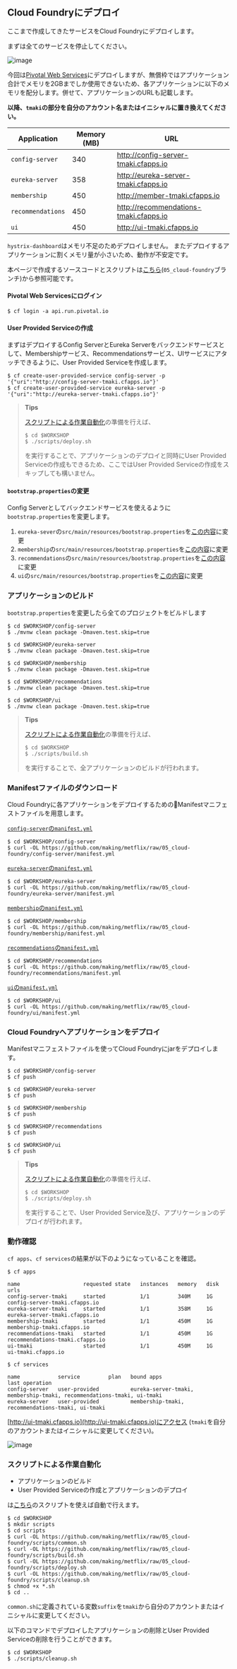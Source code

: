 ## Cloud Foundryにデプロイ

ここまで作成してきたサービスをCloud Foundryにデプロイします。

まずは全てのサービスを停止してください。

![image](https://qiita-image-store.s3.amazonaws.com/0/1852/281de1b2-85c5-bd8a-a611-ebe1a488e409.png)

今回は[Pivotal Web Services](https://run.pivotal.io/)にデプロイしますが、無償枠ではアプリケーション合計でメモリを2GBまでしか使用できないため、各アプリケーションに以下のメモリを配分します。併せて、アプリケーションのURLも記載します。

**以降、`tmaki`の部分を自分のアカウント名またはイニシャルに置き換えてください。**

| Application | Memory (MB) | URL |
|-----------|------------|------|
| `config-server` | 340 | http://config-server-tmaki.cfapps.io |
| `eureka-server` | 358 | http://eureka-server-tmaki.cfapps.io |
| `membership` | 450 | http://member-tmaki.cfapps.io |
| `recommendations` | 450 | http://recommendations-tmaki.cfapps.io |
| `ui` | 450 | http://ui-tmaki.cfapps.io |

`hystrix-dashboard`はメモリ不足のためデプロイしません。
またデプロイするアプリケーションに割くメモリ量が小さいため、動作が不安定です。

本ページで作成するソースコードとスクリプトは[こちら](https://github.com/making/metflix/tree/05_cloud-foundry)(`05_cloud-foundry`ブランチ)から参照可能です。

#### Pivotal Web Servicesにログイン

``` console
$ cf login -a api.run.pivotal.io
```

#### User Provided Serviceの作成


まずはデプロイするConfig ServerとEureka Serverをバックエンドサービスとして、Membershipサービス、Recommendationsサービス、UIサービスにアタッチできるように、User Provided Serviceを作成します。

``` console
$ cf create-user-provided-service config-server -p '{"uri":"http://config-server-tmaki.cfapps.io"}'
$ cf create-user-provided-service eureka-server -p '{"uri":"http://eureka-server-tmaki.cfapps.io"}'
```

> **Tips**
> 
> [スクリプトによる作業自動化](#スクリプトによる作業自動化)の準備を行えば、
> 
> ``` console
> $ cd $WORKSHOP
> $ ./scripts/deploy.sh
> ```
> 
> を実行することで、アプリケーションのデプロイと同時にUser Provided Serviceの作成もできるため、ここではUser Provided Serviceの作成をスキップしても構いません。

#### `bootstrap.properties`の変更

Config Serverとしてバックエンドサービスを使えるように`bootstrap.properties`を変更します。

1. `eureka-sever`の`src/main/resources/bootstrap.properties`を[この内容](https://github.com/making/metflix/blob/05_cloud-foundry/eureka-server/src/main/resources/bootstrap.properties)に変更
1. `membership`の`src/main/resources/bootstrap.properties`を[この内容](https://github.com/making/metflix/blob/05_cloud-foundry/membership/src/main/resources/bootstrap.properties)に変更
1. `recommendations`の`src/main/resources/bootstrap.properties`を[この内容](https://github.com/making/metflix/blob/05_cloud-foundry/recommendations/src/main/resources/bootstrap.properties)に変更
1. `ui`の`src/main/resources/bootstrap.properties`を[この内容](https://github.com/making/metflix/blob/05_cloud-foundry/ui/src/main/resources/bootstrap.properties)に変更

### アプリケーションのビルド

`bootstrap.properties`を変更したら全てのプロジェクトをビルドします

``` console
$ cd $WORKSHOP/config-server
$ ./mvnw clean package -Dmaven.test.skip=true
```

``` console
$ cd $WORKSHOP/eureka-server
$ ./mvnw clean package -Dmaven.test.skip=true
```

``` console
$ cd $WORKSHOP/membership
$ ./mvnw clean package -Dmaven.test.skip=true
```

``` console
$ cd $WORKSHOP/recommendations
$ ./mvnw clean package -Dmaven.test.skip=true
```

``` console
$ cd $WORKSHOP/ui
$ ./mvnw clean package -Dmaven.test.skip=true
```

> **Tips**
> 
> [スクリプトによる作業自動化](#スクリプトによる作業自動化)の準備を行えば、
> 
> ``` console
> $ cd $WORKSHOP
> $ ./scripts/build.sh
> ```
> 
> を実行することで、全アプリケーションのビルドが行われます。


### Manifestファイルのダウンロード

Cloud Foundryに各アプリケーションをデプロイするためのManifestマニフェストファイルを用意します。

[`config-server`の`manifest.yml`](https://github.com/making/metflix/blob/05_cloud-foundry/config-server/manifest.yml)

``` console
$ cd $WORKSHOP/config-server
$ curl -OL https://github.com/making/metflix/raw/05_cloud-foundry/config-server/manifest.yml
```

[`eureka-server`の`manifest.yml`](https://github.com/making/metflix/blob/05_cloud-foundry/eureka-server/manifest.yml)

``` console
$ cd $WORKSHOP/eureka-server
$ curl -OL https://github.com/making/metflix/raw/05_cloud-foundry/eureka-server/manifest.yml
```

[`membership`の`manifest.yml`](https://github.com/making/metflix/blob/05_cloud-foundry/membership/manifest.yml)

``` console
$ cd $WORKSHOP/membership
$ curl -OL https://github.com/making/metflix/raw/05_cloud-foundry/membership/manifest.yml
```

[`recommendations`の`manifest.yml`](https://github.com/making/metflix/blob/05_cloud-foundry/recommendations/manifest.yml)

``` console
$ cd $WORKSHOP/recommendations
$ curl -OL https://github.com/making/metflix/raw/05_cloud-foundry/recommendations/manifest.yml
```

[`ui`の`manifest.yml`](https://github.com/making/metflix/blob/05_cloud-foundry/ui/manifest.yml)

``` console
$ cd $WORKSHOP/ui
$ curl -OL https://github.com/making/metflix/raw/05_cloud-foundry/ui/manifest.yml
```

### Cloud Foundryへアプリケーションをデプロイ

Manifestマニフェストファイルを使ってCloud Foundryにjarをデプロイします。

``` console
$ cd $WORKSHOP/config-server
$ cf push
```

``` console
$ cd $WORKSHOP/eureka-server
$ cf push
```

``` console
$ cd $WORKSHOP/membership
$ cf push
```

``` console
$ cd $WORKSHOP/recommendations
$ cf push
```

``` console
$ cd $WORKSHOP/ui
$ cf push
```



> **Tips**
> 
> [スクリプトによる作業自動化](#スクリプトによる作業自動化)の準備を行えば、
> 
> ``` console
> $ cd $WORKSHOP
> $ ./scripts/deploy.sh
> ```
> 
> を実行することで、User Provided Service及び、アプリケーションのデプロイが行われます。


### 動作確認

`cf apps`、`cf services`の結果が以下のようになっていることを確認。

``` console
$ cf apps

name                    requested state   instances   memory   disk   urls   
config-server-tmaki     started           1/1         340M     1G     config-server-tmaki.cfapps.io   
eureka-server-tmaki     started           1/1         358M     1G     eureka-server-tmaki.cfapps.io   
membership-tmaki        started           1/1         450M     1G     membership-tmaki.cfapps.io   
recommendations-tmaki   started           1/1         450M     1G     recommendations-tmaki.cfapps.io   
ui-tmaki                started           1/1         450M     1G     ui-tmaki.cfapps.io
```

``` console
$ cf services

name            service         plan   bound apps                                                               last operation   
config-server   user-provided          eureka-server-tmaki, membership-tmaki, recommendations-tmaki, ui-tmaki      
eureka-server   user-provided          membership-tmaki, recommendations-tmaki, ui-tmaki
```

[http://ui-tmaki.cfapps.io](http://ui-tmaki.cfapps.io)にアクセス (`tmaki`を自分のアカウントまたはイニシャルに変更してください)。

![image](https://qiita-image-store.s3.amazonaws.com/0/1852/47c85439-418e-6fea-6e01-4816243a1241.png)


### スクリプトによる作業自動化

* アプリケーションのビルド
* User Provided Serviceの作成とアプリケーションのデプロイ

は[こちら](https://github.com/making/metflix/tree/05_cloud-foundry/scripts)のスクリプトを使えば自動で行えます。

``` console
$ cd $WORKSHOP
$ mkdir scripts
$ cd scripts
$ curl -OL https://github.com/making/metflix/raw/05_cloud-foundry/scripts/common.sh
$ curl -OL https://github.com/making/metflix/raw/05_cloud-foundry/scripts/build.sh
$ curl -OL https://github.com/making/metflix/raw/05_cloud-foundry/scripts/deploy.sh
$ curl -OL https://github.com/making/metflix/raw/05_cloud-foundry/scripts/cleanup.sh
$ chmod +x *.sh
$ cd ..
```

`common.sh`に定義されている変数`suffix`を`tmaki`から自分のアカウントまたはイニシャルに変更してください。


以下のコマンドでデプロイしたアプリケーションの削除とUser Provided Serviceの削除を行うことができます。

``` console
$ cd $WORKSHOP
$ ./scripts/cleanup.sh
```
